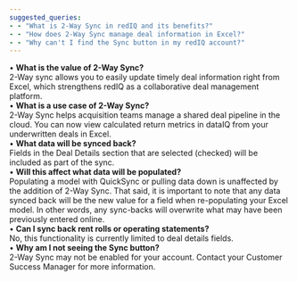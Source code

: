 ```yaml
---
suggested_queries:
- - "What is 2-Way Sync in redIQ and its benefits?"
- - "How does 2-Way Sync manage deal information in Excel?"
- - "Why can't I find the Sync button in my redIQ account?"
---
```

• **What is the value of 2-Way Sync?**  
2-Way sync allows you to easily update timely deal information right from Excel, which strengthens redIQ as a collaborative deal management platform.  
• **What is a use case of 2-Way Sync?**  
2-Way Sync helps acquisition teams manage a shared deal pipeline in the cloud. You can now view calculated return metrics in dataIQ from your underwritten deals in Excel.   
• **What data will be synced back?**  
Fields in the Deal Details section that are selected (checked) will be included as part of the sync.  
• **Will this affect what data will be populated?**  
Populating a model with QuickSync or pulling data down is unaffected by the addition of 2-Way Sync. That said, it is important to note that any data synced back will be the new value for a field when re-populating your Excel model. In other words, any sync-backs will overwrite what may have been previously entered online.   
• **Can I sync back rent rolls or operating statements?**  
No, this functionality is currently limited to deal details fields.  
• **Why am I not seeing the Sync button?**  
2-Way Sync may not be enabled for your account. Contact your Customer Success Manager for more information.